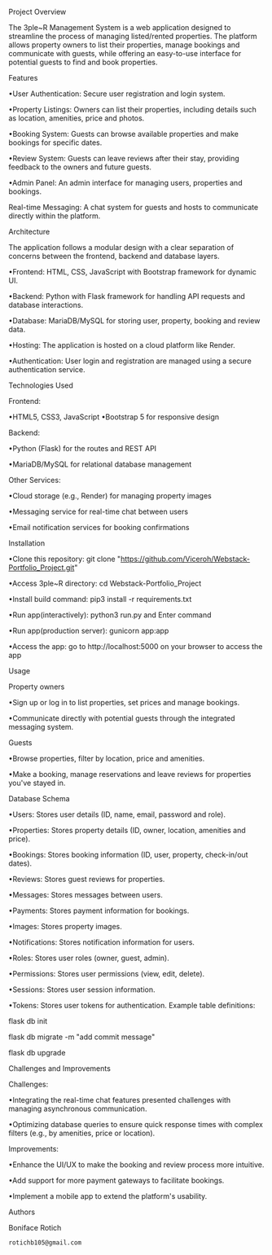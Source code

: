 Project Overview

The 3ple~R Management System is a web application designed to streamline the process of managing listed/rented properties. The platform allows property owners to list their properties, manage bookings and communicate with guests, while offering an easy-to-use interface for potential guests to find and book properties.


Features

•User Authentication: Secure user registration and login system.

•Property Listings: Owners can list their properties, including details such as location, amenities, price and photos.

•Booking System: Guests can browse available properties and make bookings for specific dates.

•Review System: Guests can leave reviews after their stay, providing feedback to the owners and future guests.

•Admin Panel: An admin interface for managing users, properties and bookings.

Real-time Messaging: A chat system for guests and hosts to communicate directly within the platform.



Architecture

The application follows a modular design with a clear separation of concerns between the frontend, backend and database layers.

•Frontend: HTML, CSS, JavaScript with Bootstrap framework for dynamic UI.

•Backend: Python with Flask framework for handling API requests and database interactions.

•Database: MariaDB/MySQL for storing user, property, booking and review data.

•Hosting: The application is hosted on a cloud platform like Render.

•Authentication: User login and registration are managed using a secure authentication service.




Technologies Used

Frontend:

•HTML5, CSS3, JavaScript
•Bootstrap 5 for responsive design

Backend:

•Python (Flask) for the routes and REST API

•MariaDB/MySQL for relational database management

Other Services:

•Cloud storage (e.g., Render) for managing property images

•Messaging service for real-time chat between users

•Email notification services for booking confirmations



Installation

•Clone this repository: git clone "https://github.com/Viceroh/Webstack-Portfolio_Project.git"

•Access 3ple~R directory: cd Webstack-Portfolio_Project

•Install build command: pip3 install -r requirements.txt

•Run app(interactively): python3 run.py and Enter command

•Run app(production server): gunicorn app:app

•Access the app: go to http://localhost:5000 on your browser to access the app




Usage

Property owners

•Sign up or log in to list properties, set prices and manage bookings.

•Communicate directly with potential guests through the integrated messaging system.


Guests

•Browse properties, filter by location, price and amenities.

•Make a booking, manage reservations and leave reviews for properties you've stayed in.




Database Schema

•Users: Stores user details (ID, name, email, password and role).

•Properties: Stores property details (ID, owner, location, amenities and price).

•Bookings: Stores booking information (ID, user, property, check-in/out dates).

•Reviews: Stores guest reviews for properties.

•Messages: Stores messages between users.

•Payments: Stores payment information for bookings.

•Images: Stores property images.

•Notifications: Stores notification information for users.

•Roles: Stores user roles (owner, guest, admin).

•Permissions: Stores user permissions (view, edit, delete).

•Sessions: Stores user session information.

•Tokens: Stores user tokens for authentication. Example table definitions:


flask db init

flask db migrate -m "add commit message"

flask db upgrade




Challenges and Improvements

Challenges:

•Integrating the real-time chat features presented challenges with managing asynchronous communication.

•Optimizing database queries to ensure quick response times with complex filters (e.g., by amenities, price or location).


Improvements:

•Enhance the UI/UX to make the booking and review process more intuitive.

•Add support for more payment gateways to facilitate bookings.


•Implement a mobile app to extend the platform's usability.



Authors

 Boniface Rotich 
	
	rotichb105@gmail.com
